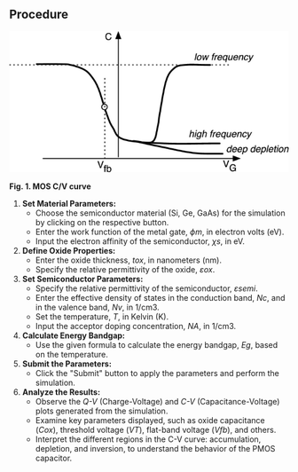 ## Procedure

<img src="images/peq.jpg"  />
  
**Fig. 1. MOS C/V curve**

  

1.  **Set Material Parameters:**
    *   Choose the semiconductor material (Si, Ge, GaAs) for the simulation by clicking on the respective button.
    *   Enter the work function of the metal gate, _ϕm_, in electron volts (eV).
    *   Input the electron affinity of the semiconductor, _χs_, in eV.
2.  **Define Oxide Properties:**
    *   Enter the oxide thickness, _tox_, in nanometers (nm).
    *   Specify the relative permittivity of the oxide, _εox_.
3.  **Set Semiconductor Parameters:**
    *   Specify the relative permittivity of the semiconductor, _εsemi_.
    *   Enter the effective density of states in the conduction band, _Nc_, and in the valence band, _Nv_, in 1/cm3.
    *   Set the temperature, _T_, in Kelvin (K).
    *   Input the acceptor doping concentration, _NA_, in 1/cm3.
4.  **Calculate Energy Bandgap:**
    *   Use the given formula to calculate the energy bandgap, _Eg_, based on the temperature.
5.  **Submit the Parameters:**
    *   Click the "Submit" button to apply the parameters and perform the simulation.
6.  **Analyze the Results:**
    *   Observe the _Q-V_ (Charge-Voltage) and _C-V_ (Capacitance-Voltage) plots generated from the simulation.
    *   Examine key parameters displayed, such as oxide capacitance (_Cox_), threshold voltage (_VT_), flat-band voltage (_Vfb_), and others.
    *   Interpret the different regions in the C-V curve: accumulation, depletion, and inversion, to understand the behavior of the PMOS capacitor.
